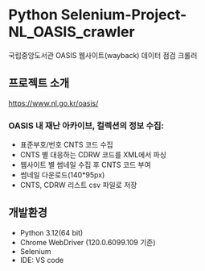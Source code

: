 # Python Selenium-Project-NL_OASIS_crawler
국립중앙도서관 OASIS 웹사이트(wayback) 데이터 점검 크롤러 

## 프로젝트 소개
https://www.nl.go.kr/oasis/

### OASIS 내 재난 아카이브, 컬렉션의 정보 수집:
- 표준부호/번호 CNTS 코드 수집
- CNTS 별 대응하는 CDRW 코드를 XML에서 파싱
- 웹사이트 별 썸네일 수집 후 CNTS 코드 부여
- 썸네일 다운로드(140*95px)
- CNTS, CDRW 리스트 csv 파일로 저장

## 개발환경
- Python 3.12(64 bit)
- Chrome WebDriver (120.0.6099.109 기준)
- Selenium 
- IDE: VS code
